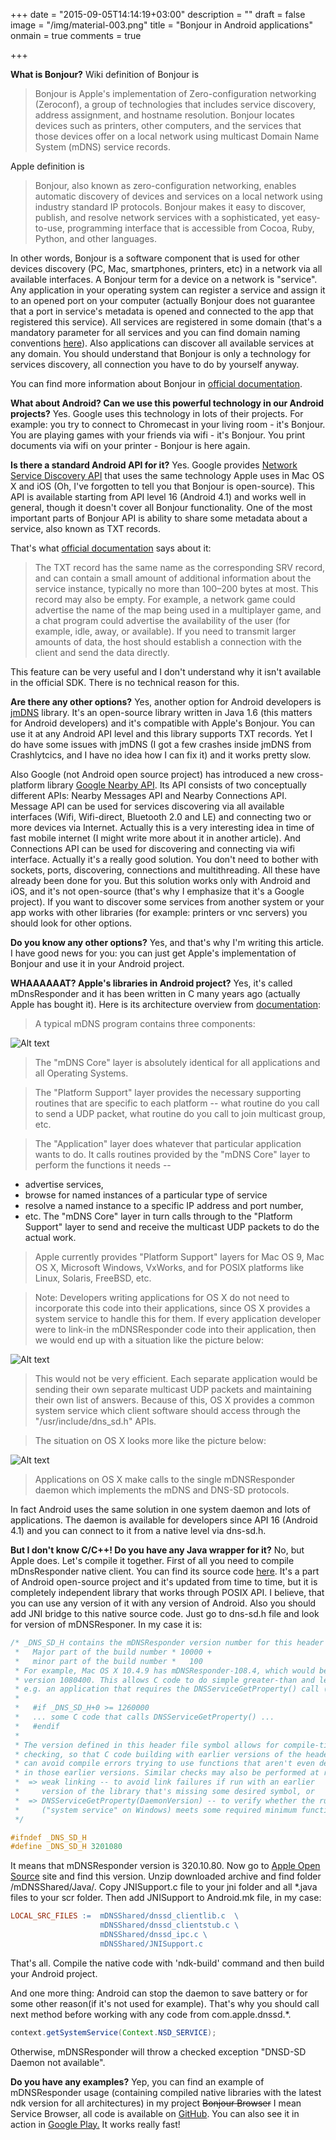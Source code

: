 +++
date = "2015-09-05T14:14:19+03:00"
description = ""
draft = false
image = "/img/material-003.png"
title = "Bonjour in Android applications"
onmain = true
comments = true

+++

**What is Bonjour?** 
Wiki definition of Bonjour is

> Bonjour is Apple's implementation of Zero-configuration networking (Zeroconf), a group of technologies that includes service discovery, address assignment, and hostname resolution. Bonjour locates devices such as printers, other computers, and the services that those devices offer on a local network using multicast Domain Name System (mDNS) service records.

<!--more-->

Apple definition is

> Bonjour, also known as zero-configuration networking, enables automatic discovery of devices and services on a local network using industry standard IP protocols. Bonjour makes it easy to discover, publish, and resolve network services with a sophisticated, yet easy-to-use, programming interface that is accessible from Cocoa, Ruby, Python, and other languages.

In other words, Bonjour is a software component that is used for other devices discovery (PC, Mac, smartphones, printers, etc) in a network via all available interfaces. A Bonjour term for a device on a network is "service". Any application in your operating system can register a service and assign it to an opened port on your computer (actually Bonjour does not guarantee that a port in service's metadata is opened and connected to the app that registered this service). All services are registered in some domain (that's a mandatory parameter for all services and you can find domain naming conventions [here](https://developer.apple.com/library/mac/documentation/Cocoa/Conceptual/NetServices/Articles/domainnames.html)). Also applications can discover all available services at any domain. You should understand that Bonjour is only a technology for services discovery, all connection you have to do by yourself anyway.

You can find more information about Bonjour in [official documentation](https://developer.apple.com/library/mac/documentation/Cocoa/Conceptual/NetServices/Introduction.html).

**What about Android? Can we use this powerful technology in our Android projects?** Yes. Google uses this technology in lots of their projects. For example: you try to connect to Chromecast in your living room - it's Bonjour. You are playing games with your friends via wifi - it's Bonjour. You print documents via wifi on your printer - Bonjour is here again.

**Is there a standard Android API for it?** Yes. Google provides [Network Service Discovery API](http://developer.android.com/training/connect-devices-wirelessly/nsd.html) that uses the same technology Apple uses in Mac OS X and iOS (Oh, I've forgotten to tell you that Bonjour is open-source). This API is available starting from API level 16 (Android 4.1) and works well in general, though it doesn't cover all Bonjour functionality. One of the most important parts of Bonjour API is ability to share some metadata about a service, also known as TXT records. 

That's what [official documentation](https://developer.apple.com/library/mac/documentation/Cocoa/Conceptual/NetServices/Articles/NetServicesArchitecture.html) says about it:

> The TXT record has the same name as the corresponding SRV record, and can contain a small amount of additional information about the service instance, typically no more than 100–200 bytes at most. This record may also be empty. For example, a network game could advertise the name of the map being used in a multiplayer game, and a chat program could advertise the availability of the user (for example, idle, away, or available). If you need to transmit larger amounts of data, the host should establish a connection with the client and send the data directly.

This feature can be very useful and I don't understand why it isn't available in the official SDK. There is no technical reason for this.

**Are there any other options?** Yes, another option for Android developers is [jmDNS](http://jmdns.sourceforge.net) library. It's an open-source library written in Java 1.6 (this matters for Android developers) and it's compatible with Apple's Bonjour. You can use it at any Android API level and this library supports TXT records. Yet I do have some issues with jmDNS (I got a few crashes inside jmDNS from Crashlytcics, and I have no idea how I can fix it) and it works pretty slow.

Also Google (not Android open source project) has introduced a new cross-platform library [Google Nearby API](https://developers.google.com/nearby/). Its API consists of two conceptually different APIs: Nearby Messages API and Nearby Connections API. Message API can be used for services discovering via all available interfaces (Wifi, Wifi-direct, Bluetooth 2.0 and LE) and connecting two or more devices via Internet. Actually this is a very interesting idea in time of fast mobile internet (I might write more about it in another article). And Connections API can be used for discovering and connecting via wifi interface. Actually it's a really good solution. You don't need to bother with sockets, ports, discovering, connections and multithreading. All these have already been done for you. But this solution works only with Android and iOS, and it's not open-source (that's why I emphasize that it's a Google project). If you want to discover some services from another system or your app works with other libraries (for example: printers or vnc servers) you should look for other options.

**Do you know any other options?** Yes, and that's why I'm writing this article. I have good news for you: you can just get Apple's implementation of Bonjour and use it in your Android project. 

**WHAAAAAAT? Apple's libraries in Android project?** Yes, it's called mDnsResponder and it has been written in C many years ago (actually Apple has bought it). Here is its architecture overview from [documentation](http://opensource.apple.com/source/mDNSResponder/mDNSResponder-66.3/README.txt?txt): 

> A typical mDNS program contains three components:

![Alt text](/img/Screen-Shot-2015-09-05-at-23.21.23.png)

> The "mDNS Core" layer is absolutely identical for all applications and
all Operating Systems.

> The "Platform Support" layer provides the necessary supporting routines
that are specific to each platform -- what routine do you call to send
a UDP packet, what routine do you call to join multicast group, etc.

> The "Application" layer does whatever that particular application wants
to do. It calls routines provided by the "mDNS Core" layer to perform
the functions it needs --
 * advertise services,
 * browse for named instances of a particular type of service
 * resolve a named instance to a specific IP address and port number,
 * etc.
The "mDNS Core" layer in turn calls through to the "Platform Support"
layer to send and receive the multicast UDP packets to do the actual work.

> Apple currently provides "Platform Support" layers for Mac OS 9, Mac OS X,
Microsoft Windows, VxWorks, and for POSIX platforms like Linux, Solaris,
FreeBSD, etc.

> Note: Developers writing applications for OS X do not need to incorporate
this code into their applications, since OS X provides a system service to
handle this for them. If every application developer were to link-in the
mDNSResponder code into their application, then we would end up with a
situation like the picture below:

![Alt text](/img/Screen-Shot-2015-09-05-at-23.21.31.png)

> This would not be very efficient. Each separate application would be sending
their own separate multicast UDP packets and maintaining their own list of
answers. Because of this, OS X provides a common system service which client
software should access through the "/usr/include/dns_sd.h" APIs.

> The situation on OS X looks more like the picture below:

![Alt text](/img/Screen-Shot-2015-09-05-at-23.21.39.png)

> Applications on OS X make calls to the single mDNSResponder daemon
which implements the mDNS and DNS-SD protocols.

In fact Android uses the same solution in one system daemon and lots of applications. The daemon is available for developers since API 16 (Android 4.1) and you can connect to it from a native level via dns-sd.h.

**But I don't know C/C++! Do you have any Java wrapper for it?** No, but Apple does. Let's compile it together. First of all you need to compile mDnsResponder native client. You can find its source code [here](https://android.googlesource.com/platform/external/mdnsresponder/). It's a part of Android open-source project and it's updated from time to time, but it is completely independent library that works through POSIX API. I believe, that you can use any version of it with any version of Android. Also you should add JNI bridge to this native source code. Just go to dns-sd.h file and look for version of mDNSResponer. In my case it is:

~~~c
/* _DNS_SD_H contains the mDNSResponder version number for this header file, formatted as follows:
 *   Major part of the build number * 10000 +
 *   minor part of the build number *   100
 * For example, Mac OS X 10.4.9 has mDNSResponder-108.4, which would be represented as
 * version 1080400. This allows C code to do simple greater-than and less-than comparisons:
 * e.g. an application that requires the DNSServiceGetProperty() call (new in mDNSResponder-126) can check:
 *
 *   #if _DNS_SD_H+0 >= 1260000
 *   ... some C code that calls DNSServiceGetProperty() ...
 *   #endif
 *
 * The version defined in this header file symbol allows for compile-time
 * checking, so that C code building with earlier versions of the header file
 * can avoid compile errors trying to use functions that aren't even defined
 * in those earlier versions. Similar checks may also be performed at run-time:
 *  => weak linking -- to avoid link failures if run with an earlier
 *     version of the library that's missing some desired symbol, or
 *  => DNSServiceGetProperty(DaemonVersion) -- to verify whether the running daemon
 *     ("system service" on Windows) meets some required minimum functionality level.
 */

#ifndef _DNS_SD_H
#define _DNS_SD_H 3201080
~~~

It means that mDNSResponder version is 320.10.80. Now go to [Apple Open Source](http://opensource.apple.com/tarballs/mDNSResponder/) site and find this version. Unzip downloaded archive and find folder /mDNSShared/Java/. Copy JNISupport.c file to your jni folder and all *.java files to your scr folder. Then add JNISupport to Android.mk file, in my case:

~~~makefile
LOCAL_SRC_FILES :=  mDNSShared/dnssd_clientlib.c  \
                    mDNSShared/dnssd_clientstub.c \
                    mDNSShared/dnssd_ipc.c \
                    mDNSShared/JNISupport.c
~~~

That's all. Compile the native code with 'ndk-build' command and then build your Android project. 

And one more thing: Android can stop the daemon to save battery or for some other reason(if it's not used for example). That's why you should call next method before working with any code from com.apple.dnssd.*.

~~~java
context.getSystemService(Context.NSD_SERVICE);
~~~

Otherwise, mDNSResponder will throw a checked exception "DNSD-SD Daemon not available".

**Do you have any examples?** Yep, you can find an example of mDNSResponder usage (containing compiled native libraries with  the latest ndk version for all architectures) in my project ~~Bonjour Browser~~ I mean Service Browser, all code is available on [GitHub](https://github.com/andriydruk/BonjourBrowser). You can also see it in action in [Google Play.](https://play.google.com/store/apps/details?id=com.druk.servicebrowser&hl=en) It works really fast!
